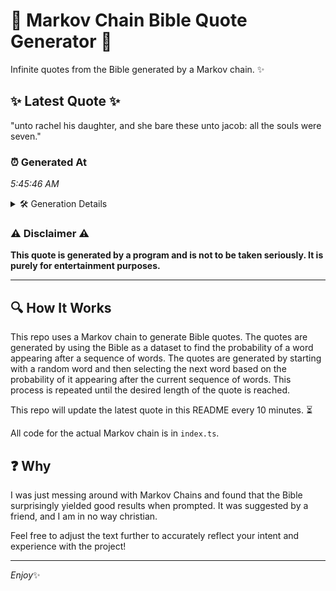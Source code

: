 # 📖 Markov Chain Bible Quote Generator 📖

Infinite quotes from the Bible generated by a Markov chain. ✨

## ✨ Latest Quote ✨
"unto rachel his daughter, and she bare these unto jacob: all the souls were seven."

### ⏰ Generated At
*5:45:46 AM*

<details>
    <summary>🛠️ Generation Details</summary>
    <p>
        <strong>🌱 Seed:</strong> unto<br>
        <strong>🔄 Iterations:</strong> 14<br>
        <strong>📜 Context History:</strong><br>[ unto ]: rachel<br>[ unto, rachel ]: his<br>[ unto, rachel, his ]: daughter,<br>[ unto, rachel, his, daughter, ]: and<br>[ unto, rachel, his, daughter,, and ]: she<br>[ unto, rachel, his, daughter,, and, she ]: bare<br>[ rachel, his, daughter,, and, she, bare ]: these<br>[ his, daughter,, and, she, bare, these ]: unto<br>[ daughter,, and, she, bare, these, unto ]: jacob:<br>[ and, she, bare, these, unto, jacob: ]: all<br>[ she, bare, these, unto, jacob:, all ]: the<br>[ bare, these, unto, jacob:, all, the ]: souls<br>[ these, unto, jacob:, all, the, souls ]: were<br>[ unto, jacob:, all, the, souls, were ]: seven.<br>
    </p>
</details>

### ⚠️ Disclaimer ⚠️
**This quote is generated by a program and is not to be taken seriously. It is purely for entertainment purposes.**

---

## 🔍 How It Works

This repo uses a Markov chain to generate Bible quotes. The quotes are generated by using the Bible as a dataset to find the probability of a word appearing after a sequence of words. The quotes are generated by starting with a random word and then selecting the next word based on the probability of it appearing after the current sequence of words. This process is repeated until the desired length of the quote is reached.

This repo will update the latest quote in this README every 10 minutes. ⏳

All code for the actual Markov chain is in `index.ts`.

## ❓ Why

I was just messing around with Markov Chains and found that the Bible surprisingly yielded good results when prompted. 
It was suggested by a friend, and I am in no way christian.

Feel free to adjust the text further to accurately reflect your intent and experience with the project!

---

*Enjoy*✨
